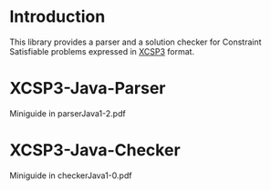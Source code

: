 
# Introduction

This library provides a parser and a solution checker for Constraint
Satisfiable problems expressed in [XCSP3](http://xcsp.org) format. 

# XCSP3-Java-Parser

Miniguide in parserJava1-2.pdf

# XCSP3-Java-Checker

Miniguide in checkerJava1-0.pdf

